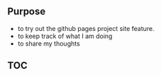 ## Purpose
- to try out the github pages project site feature.
- to keep track of what I am doing
- to share my thoughts

## TOC
